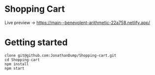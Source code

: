 # Shopping Cart
Live preview -> https://main--benevolent-arithmetic-22a758.netlify.app/

# Getting started
```
clone git@github.com:JonathanDump/Shopping-cart.git
cd Shopping-cart
npm install
npm start

```
